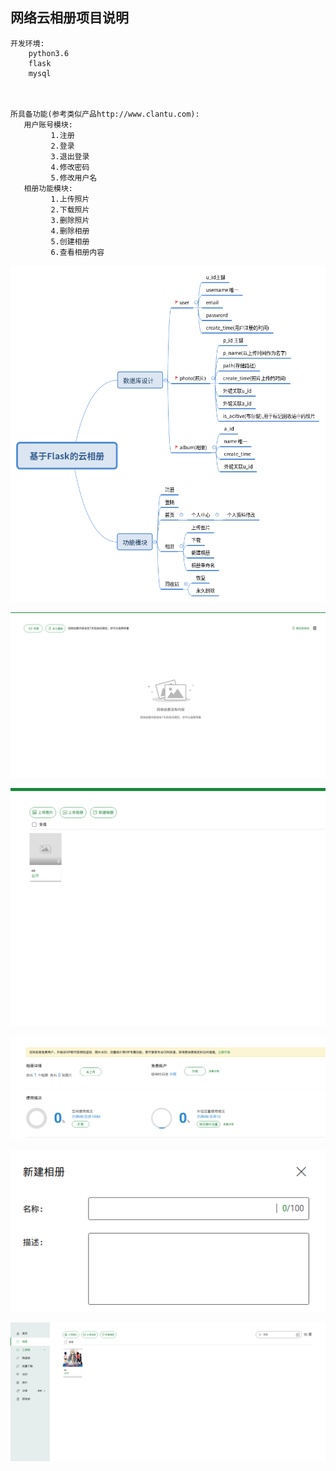 
##  网络云相册项目说明
    开发环境:
        python3.6
        flask
        mysql

  

    所具备功能(参考类似产品http://www.clantu.com):
       用户账号模块:
             1.注册
             2.登录
             3.退出登录
             4.修改密码
             5.修改用户名
       相册功能模块:
             1.上传照片
             2.下载照片
             3.删除照片
             4.删除相册
             5.创建相册
             6.查看相册内容

![](media/项目文档(初稿).png)

![](media/回收站.png)

![相册](media/相册.png)

![首页](media/首页.png)

![新建相册](media/新建相册.png)

![主界面](media/主界面.png)